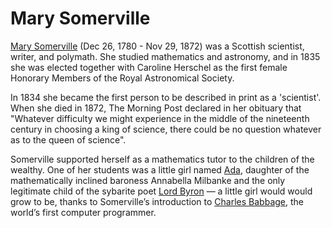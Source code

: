 # Mary Somerville

[Mary Somerville](https://en.wikipedia.org/wiki/Mary_Somerville) (Dec 26, 1780 - Nov 29, 1872) was a Scottish scientist, writer, and polymath. She studied mathematics and astronomy, and in 1835 she was elected together with Caroline Herschel as the first female Honorary Members of the Royal Astronomical Society.

In 1834 she became the first person to be described in print as a 'scientist'. When she died in 1872, The Morning Post declared in her obituary that "Whatever difficulty we might experience in the middle of the nineteenth century in choosing a king of science, there could be no question whatever as to the queen of science".

Somerville supported herself as a mathematics tutor to the children of the wealthy. One of her students was a little girl named [Ada](https://en.wikipedia.org/wiki/Ada_Lovelace), daughter of the mathematically inclined baroness Annabella Milbanke and the only legitimate child of the sybarite poet [Lord Byron](https://en.wikipedia.org/wiki/Lord_Byron) — a little girl would would grow to be, thanks to Somerville’s introduction to [Charles Babbage](https://en.wikipedia.org/wiki/Charles_Babbage), the world’s first computer programmer.